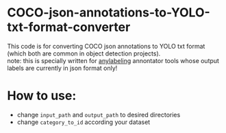 # COCO-json-annotations-to-YOLO-txt-format-converter
This code is for converting COCO json annotations to YOLO txt format (which both are common in object detection projects).\
note: this is specially written for [anylabeling](https://github.com/vietanhdev/anylabeling) annontator tools whose output labels are currently in json format only!

# How to use:
- change ```input_path``` and ```output_path``` to desired directories
- change ```category_to_id``` according your dataset

